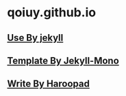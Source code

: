 # qoiuy.github.io

##	[Use By jekyll](http://jekyll.bootcss.com)

##	[Template By Jekyll-Mono](http://jekyllthemes.org/themes/Jekyll-Mono/)

##	[Write By Haroopad](https://github.com/rhiokim/haroopad/)

